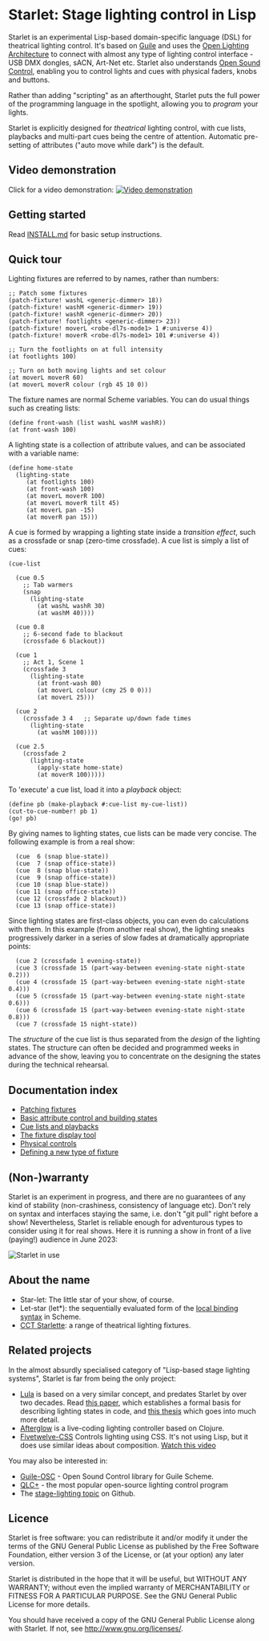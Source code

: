 Starlet: Stage lighting control in Lisp
=======================================

Starlet is an experimental Lisp-based domain-specific language (DSL) for
theatrical lighting control.  It's based on
[Guile](https://www.gnu.org/software/guile/) and uses the
[Open Lighting Architecture](https://openlighting.org) to connect with almost
any type of lighting control interface - USB DMX dongles, sACN, Art-Net etc.
Starlet also understands [Open Sound Control](http://opensoundcontrol.org/),
enabling you to control lights and cues with physical faders, knobs and
buttons.

Rather than adding "scripting" as an afterthought, Starlet puts the full power
of the programming language in the spotlight, allowing you to *program* your
lights.

Starlet is explicitly designed for *theatrical* lighting control, with cue
lists, playbacks and multi-part cues being the centre of attention.  Automatic
pre-setting of attributes ("auto move while dark") is the default.


Video demonstration
-------------------

Click for a video demonstration:
[![Video demonstration](docs/screenshot.png)](https://vimeo.com/520547229)


Getting started
---------------

Read [INSTALL.md](INSTALL.md) for basic setup instructions.


Quick tour
----------

Lighting fixtures are referred to by names, rather than numbers:

```
;; Patch some fixtures
(patch-fixture! washL <generic-dimmer> 18))
(patch-fixture! washM <generic-dimmer> 19))
(patch-fixture! washR <generic-dimmer> 20))
(patch-fixture! footlights <generic-dimmer> 23))
(patch-fixture! moverL <robe-dl7s-mode1> 1 #:universe 4))
(patch-fixture! moverR <robe-dl7s-mode1> 101 #:universe 4))

;; Turn the footlights on at full intensity
(at footlights 100)

;; Turn on both moving lights and set colour
(at moverL moverR 60)
(at moverL moverR colour (rgb 45 10 0))
```

The fixture names are normal Scheme variables.  You can do usual things such
as creating lists:

```
(define front-wash (list washL washM washR))
(at front-wash 100)
```

A lighting state is a collection of attribute values, and can be associated
with a variable name:

```
(define home-state
  (lighting-state
     (at footlights 100)
     (at front-wash 100)
     (at moverL moverR 100)
     (at moverL moverR tilt 45)
     (at moverL pan -15)
     (at moverR pan 15)))
```

A cue is formed by wrapping a lighting state inside a *transition effect*,
such as a crossfade or snap (zero-time crossfade).  A cue list is simply a list
of cues:

```
(cue-list

  (cue 0.5
    ;; Tab warmers
    (snap
      (lighting-state
        (at washL washR 30)
        (at washM 40))))

  (cue 0.8
    ;; 6-second fade to blackout
    (crossfade 6 blackout))

  (cue 1
    ;; Act 1, Scene 1
    (crossfade 3
      (lighting-state
        (at front-wash 80)
        (at moverL colour (cmy 25 0 0)))
        (at moverL 25)))

  (cue 2
    (crossfade 3 4   ;; Separate up/down fade times
      (lighting-state
        (at washM 100))))

  (cue 2.5
    (crossfade 2
      (lighting-state
        (apply-state home-state)
        (at moverR 100)))))
```

To 'execute' a cue list, load it into a *playback* object:

```
(define pb (make-playback #:cue-list my-cue-list))
(cut-to-cue-number! pb 1)
(go! pb)
```

By giving names to lighting states, cue lists can be made very concise. The
following example is from a real show:

```
  (cue  6 (snap blue-state))
  (cue  7 (snap office-state))
  (cue  8 (snap blue-state))
  (cue  9 (snap office-state))
  (cue 10 (snap blue-state))
  (cue 11 (snap office-state))
  (cue 12 (crossfade 2 blackout))
  (cue 13 (snap office-state))
```

Since lighting states are first-class objects, you can even do calculations
with them.  In this example (from another real show), the lighting sneaks
progressively darker in a series of slow fades at dramatically appropriate
points:

```
  (cue 2 (crossfade 1 evening-state))
  (cue 3 (crossfade 15 (part-way-between evening-state night-state 0.2)))
  (cue 4 (crossfade 15 (part-way-between evening-state night-state 0.4)))
  (cue 5 (crossfade 15 (part-way-between evening-state night-state 0.6)))
  (cue 6 (crossfade 15 (part-way-between evening-state night-state 0.8)))
  (cue 7 (crossfade 15 night-state))
```

The _structure_ of the cue list is thus separated from the _design_ of the
lighting states.  The structure can often be decided and programmed weeks in
advance of the show, leaving you to concentrate on the designing the states
during the technical rehearsal.


Documentation index
-------------------

* [Patching fixtures](docs/patching.rst)
* [Basic attribute control and building states](docs/basic-control.rst)
* [Cue lists and playbacks](docs/cue-list.rst)
* [The fixture display tool](docs/fixture-display.rst)
* [Physical controls](docs/physical-control.rst)
* [Defining a new type of fixture](docs/new-fixture.rst)


(Non-)warranty
--------------

Starlet is an experiment in progress, and there are no guarantees of any kind
of stability (non-crashiness, consistency of language etc). Don't rely on
syntax and interfaces staying the same, i.e. don't "git pull" right before a
show!  Nevertheless, Starlet is reliable enough for adventurous types to
consider using it for real shows.  Here it is running a show in front of a live
(paying!) audience in June 2023:

![Starlet in use](docs/show.jpg)


About the name
--------------

* Star-let: The little star of your show, of course.
* Let-star (let*): the sequentially evaluated form of the
  [local binding syntax](https://www.scheme.com/tspl4/binding.html#./binding:h4)
  in Scheme.
* [CCT Starlette](http://www.cctlighting.co.uk/125/Theatre_spotlights/Starlette_Luminaire_Range.html):
  a range of theatrical lighting fixtures.


Related projects
----------------

In the almost absurdly specialised category of "Lisp-based stage lighting
systems", Starlet is far from being the only project:

* [Lula](https://www.deinprogramm.de/sperber/lula/) is based on a very similar
  concept, and predates Starlet by over two decades.  Read
  [this paper](https://doi.org/10.1145/507635.507652), which establishes a
  formal basis for describing lighting states in code, and
  [this thesis](https://bibliographie.uni-tuebingen.de/xmlui/bitstream/handle/10900/48174/pdf/lula-thesis.pdf?sequence=1) which goes into much more detail.
* [Afterglow](https://github.com/Deep-Symmetry/afterglow) is a live-coding
  lighting controller based on Clojure.
* [Fivetwelve-CSS](https://github.com/beyondscreen/fivetwelve-css) Controls
  lighting using CSS.  It's not using Lisp, but it does use similar ideas about
  composition.  [Watch this video](https://www.youtube.com/watch?v=ani_MOZt5_c)

You may also be interested in:

* [Guile-OSC](https://github.com/taw10/guile-osc) - Open Sound Control library
  for Guile Scheme.
* [QLC+](https://qlcplus.org/) - the most popular open-source lighting control
  program
* The [stage-lighting topic](https://github.com/topics/stage-lighting) on Github.


Licence
-------

Starlet is free software: you can redistribute it and/or modify it under the
terms of the GNU General Public License as published by the Free Software
Foundation, either version 3 of the License, or (at your option) any later
version.

Starlet is distributed in the hope that it will be useful, but WITHOUT ANY
WARRANTY; without even the implied warranty of MERCHANTABILITY or FITNESS FOR A
PARTICULAR PURPOSE.  See the GNU General Public License for more details.

You should have received a copy of the GNU General Public License along with
Starlet.  If not, see <http://www.gnu.org/licenses/>.
